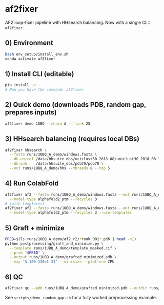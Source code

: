 # af2fixer

AF2 loop-fixer pipeline with HHsearch balancing. Now with a single CLI: `af2fixer`.

## 0) Environment
```bash
bash env_setup/install_env.sh
conda activate af2fixer
```

## 1) Install CLI (editable)
```bash
pip install -e .
# Now you have the command: af2fixer
```

## 2) Quick demo (downloads PDB, random gap, prepares inputs)
```bash
af2fixer demo 1UBQ --chain A --flank 25
```

## 3) HHsearch balancing (requires local DBs)
```bash
af2fixer hhsearch \
  --fasta runs/1UBQ_A_demo/windows.fasta \
  --db-uniref /data/hhsuite_dbs/uniclust30_2018_08/uniclust30_2018_08 \
  --db-pdb    /data/hhsuite_dbs/pdb70/pdb70 \
  --out runs/1UBQ_A_demo/hhs --threads 8 --top 5
```

## 4) Run ColabFold
```bash
af2fixer af2 --fasta runs/1UBQ_A_demo/windows.fasta --out runs/1UBQ_A_demo/af2_r1 \
  --model-type alphafold2_ptm --recycles 3
# (with templates)
af2fixer af2 --fasta runs/1UBQ_A_demo/windows.fasta --out runs/1UBQ_A_demo/af2_r2 \
  --model-type alphafold2_ptm --recycles 3 --use-templates
```

## 5) Graft + minimize
```bash
PRED=$(ls runs/1UBQ_A_demo/af2_r2/*rank_001*.pdb | head -n1)
python postprocessing/graft_and_minimize.py \
  --template runs/1UBQ_A_demo/template_masked.cif \
  --pred "$PRED" \
  --output runs/1UBQ_A_demo/grafted_minimized.pdb \
  --map "A:100-130=1-31" --minimize --platform CPU
```

## 6) QC
```bash
af2fixer qc --pdb runs/1UBQ_A_demo/grafted_minimized.pdb --outdir runs/1UBQ_A_demo/qc
```

See `scripts/demo_random_gap.sh` for a fully worked preprocessing example.
